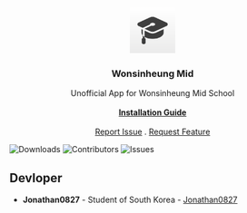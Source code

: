 <br/>
<p align="center">
  <a href="https://github.com/Jonathan0827/WonsinheungMid">
    <img src="/icon.png" alt="Logo" width="80" height="80">
  </a>

  <h3 align="center">Wonsinheung Mid</h3>

  <p align="center">
    Unofficial App for Wonsinheung Mid School
    <br/>
    <br/>
    <a href="https://github.com/Jonathan0827/WonsinheungMid#installation"><strong>Installation Guide</strong></a>
    <br/>
    <br/>
    <a href="https://github.com/Jonathan0827/WonsinheungMid/issues">Report Issue</a>
    .
    <a href="https://github.com/Jonathan0827/WonsinheungMid/discussions/new?category=request-feature">Request Feature</a>
  </p>
</p>

![Downloads](https://img.shields.io/github/downloads/Jonathan0827/WonsinheungMid/total) ![Contributors](https://img.shields.io/github/contributors/Jonathan0827/WonsinheungMid?color=dark-green) ![Issues](https://img.shields.io/github/issues/Jonathan0827/WonsinheungMid) 
## Devloper

* **Jonathan0827** - Student of South Korea - [Jonathan0827](https://github.com/Jonathan0827/) 
